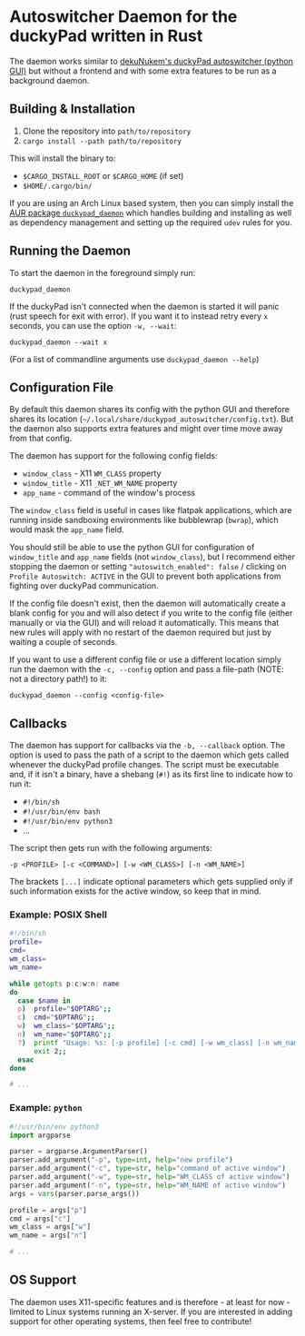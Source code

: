 # Autoswitcher Daemon for the duckyPad written in Rust
The daemon works similar to [dekuNukem's duckyPad autoswitcher (python GUI)](https://github.com/dekuNukem/duckyPad-profile-autoswitcher)
but without a frontend and with some extra features to be run as a background daemon.

## Building & Installation
1. Clone the repository into `path/to/repository`
2. `cargo install --path path/to/repository`

This will install the binary to:
- `$CARGO_INSTALL_ROOT` or `$CARGO_HOME` (if set)
- `$HOME/.cargo/bin/`

If you are using an Arch Linux based system, then you can simply install the [AUR package `duckypad_daemon`](https://aur.archlinux.org/packages/duckypad_daemon)
 which handles building and installing as well as dependency management and setting up the required `udev` rules for you.

## Running the Daemon
To start the daemon in the foreground simply run:
```
duckypad_daemon
```
If the duckyPad isn't connected when the daemon is started it will panic (rust speech for exit with error).
If you want it to instead retry every `x` seconds, you can use the option `-w, --wait`:
```
duckypad_daemon --wait x
```
(For a list of commandline arguments use `duckypad_daemon --help`)

## Configuration File
By default this daemon shares its config with the python GUI and therefore shares its location
(`~/.local/share/duckypad_autoswitcher/config.txt`). But the daemon also supports extra features and might 
over time move away from that config.

The daemon has support for the following config fields:
- `window_class` - X11 `WM_CLASS` property
- `window_title` - X11 `_NET_WM_NAME` property
- `app_name` - command of the window's process

The `window_class` field is useful in cases like flatpak applications, which are running inside sandboxing environments 
like bubblewrap (`bwrap`), which would mask the `app_name` field.

You should still be able to use the python GUI for configuration of `window_title` and `app_name` fields (not 
`window_class`), but I recommend either stopping the daemon or setting `"autoswitch_enabled": false` / clicking on 
`Profile Autoswitch: ACTIVE` in the GUI to prevent both applications from fighting over duckyPad communication.

If the config file doesn't exist, then the daemon will automatically create a blank config for you and will also 
detect if you write to the config file (either manually or via the GUI) and will reload it automatically. 
This means that new rules will apply with no restart of the daemon required but just by waiting a couple of seconds.

If you want to use a different config file or use a different location simply run the daemon with the `-c, --config`
option and pass a file-path (NOTE: not a directory path!) to it:
```
duckypad_daemon --config <config-file>
```

## Callbacks
The daemon has support for callbacks via the `-b, --callback` option. The option is used to pass the path of a script 
to the daemon which gets called whenever the duckyPad profile changes. The script must be executable and, if it isn't 
a binary, have a shebang (`#!`) as its first line to indicate how to run it:
- `#!/bin/sh`
- `#!/usr/bin/env bash`
- `#!/usr/bin/env python3`
- ...

The script then gets run with the following arguments:
```
-p <PROFILE> [-c <COMMAND>] [-w <WM_CLASS>] [-n <WM_NAME>]
```
The brackets `[...]` indicate optional parameters which gets supplied only if such information exists for the active 
window, so keep that in mind.

### Example: POSIX Shell
```sh
#!/bin/sh
profile=
cmd=
wm_class=
wm_name=

while getopts p:c:w:n: name
do
  case $name in
  p)  profile="$OPTARG";;
  c)  cmd="$OPTARG";;
  w)  wm_class="$OPTARG";;
  n)  wm_name="$OPTARG";;
  ?)  printf "Usage: %s: [-p profile] [-c cmd] [-w wm_class] [-n wm_name]\n" $0
      exit 2;;
  esac
done

# ...
```

### Example: `python`
```python
#!/usr/bin/env python3
import argparse

parser = argparse.ArgumentParser()
parser.add_argument("-p", type=int, help="new profile")
parser.add_argument("-c", type=str, help="command of active window")
parser.add_argument("-w", type=str, help="WM_CLASS of active window")
parser.add_argument("-n", type=str, help="WM_NAME of active window")
args = vars(parser.parse_args())

profile = args["p"]
cmd = args["c"]
wm_class = args["w"]
wm_name = args["n"]

# ...
```

## OS Support
The daemon uses X11-specific features and is therefore - at least for now - limited to Linux systems running an
X-server. If you are interested in adding support for other operating systems, then feel free to contribute!
